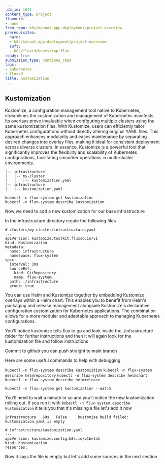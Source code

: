 ```yaml
---
_db_id: 1041
content_type: project
flavours:
- none
from_repo: k8s/manual-app-deployment/project-overview
prerequisites:
  hard:
  - k8s/manual-app-deployment/project-overview
  soft:
  - k8s/fluxcd/bootstrap-flux
ready: true
submission_type: continue_repo
tags:
- kubernetes
- fluxcd
title: Kustomization
---
```


## Kustomization


Kustomize, a configuration management tool native to Kubernetes, streamlines the customization and management of Kubernetes manifests. Its overlays prove invaluable when configuring multiple clusters using the same kustomization files. With Kustomize, users can efficiently tailor Kubernetes configurations without directly altering original YAML files. This approach enhances modularity and eases maintenance by separating desired changes into overlay files, making it ideal for consistent deployment across diverse clusters. In essence, Kustomize is a powerful tool that significantly improves the flexibility and scalability of Kubernetes configurations, facilitating smoother operations in multi-cluster environments.

```
|-- infrastructure
|   |-- my-cluster
|   |   |-- kustomization.yaml
|-- infrastructure
|   |-- kustomization.yaml
```


```
kubectl -n flux-system get kustomization
kubectl -n flux-system describe kustomization
```

Now we need to add a new kustomization for our base infrastructure

In the infrastructure directory create the following files

```
# clusters/my-cluster/infrastructure.yaml
---
apiVersion: kustomize.toolkit.fluxcd.io/v1
kind: Kustomization
metadata:
  name: infrastructure
  namespace: flux-system
spec:
  interval: 30s
  sourceRef:
    kind: GitRepository
    name: flux-system
  path: ./infrastructure
  prune: true
```

You can use Helm and Kustomize together by embedding Kustomize overlays within a Helm chart. This enables you to benefit from Helm's packaging and release management alongside Kustomize's declarative configuration customization for Kubernetes applications. The combination allows for a more modular and adaptable approach to managing Kubernetes configurations.

You'll notice kustomize tells flux to go and look inside the ./infrastructure folder for further instructions and then it will again look for the kustomization file and follow instructions

Commit to github you can push straight to main branch

Here are some useful commands to help with debugging.

`kubectl -n flux-system describe kustomiztion`
`kubectl -n flux-system describe helmrepository`
`kubectl -n flux-system describe helmchart`
`kubectl -n flux-system describe helmrelease`

```
kubectl -n flux-system get kustomization --watch
```

You'll need to wait a minute or so and you'll notice the new kustomization rolling out, if you run it with `kubectl -n flux-system describe kustomization` it tells you that it's missing a file let's add it now

```
infrastructure   60s   False     kustomize build failed: kustomization.yaml is empty 
```

```
# infrastructure/kustomization.yaml
---
apiVersion: kustomize.config.k8s.io/v1beta1
kind: Kustomization
resources:
```

Now it says the file is empty but let's add some sources in the next section